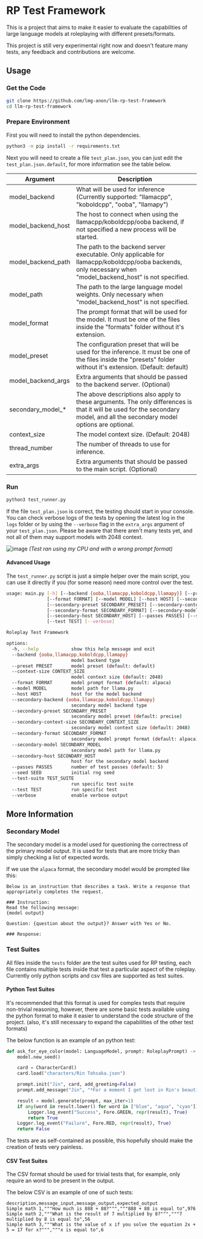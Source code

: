 # RP Test Framework

This is a project that aims to make it easier to evaluate the capabilities of large language models at roleplaying with different presets/formats.

This project is still very experimental right now and doesn't feature many tests, any feedback and contributions are welcome.

## Usage

### Get the Code

```bash
git clone https://github.com/lmg-anon/llm-rp-test-framework
cd llm-rp-test-framework
```

### Prepare Environment

First you will need to install the python dependencies.

```bash
python3 -m pip install -r requirements.txt
```

Next you will need to create a file `test_plan.json`, you can just edit the `test_plan.json.default`, for more information see the table below.

| Argument | Description |
| --- | --- |
| model_backend | What will be used for inference (Currently supported: "llamacpp", "koboldcpp", "ooba", "llamapy") |
| model_backend_host | The host to connect when using the llamacpp/koboldcpp/ooba backend, if not specified a new process will be started. |
| model_backend_path | The path to the backend server executable. Only applicable for llamacpp/koboldcpp/ooba backends, only necessary when "model_backend_host" is not specified. |
| model_path | The path to the large language model weights. Only necessary when "model_backend_host" is not specified. |
| model_format | The prompt format that will be used for the model. It must be one of the files inside the "formats" folder without it's extension. |
| model_preset | The configuration preset that will be used for the inference. It must be one of the files inside the "presets" folder without it's extension. (Default: default) |
| model_backend_args | Extra arguments that should be passed to the backend server. (Optional) |
| secondary_model_* | The above descriptions also apply to these arguments. The only differences is that it will be used for the secondary model, and all the secondary model options are optional. |
| context_size | The model context size. (Default: 2048) |
| thread_number | The number of threads to use for inference. |
| extra_args | Extra arguments that should be passed to the main script. (Optional) |

### Run

```bash
python3 test_runner.py
```

If the file `test_plan.json` is correct, the testing should start in your console. You can check verbose logs of the tests by opening the latest log in the `logs` folder or by using the `--verbose` flag in the `extra_args` argument of your `test_plan.json`.
Please be aware that there aren't many tests yet, and not all of them may support models with 2048 context.

![image](https://github.com/lmg-anon/llm-rp-test-framework/assets/139719567/27ee651e-03e1-45aa-8cef-cfa387ce6ff4)
*(Test ran using my CPU and with a wrong prompt format)*

#### Advanced Usage

The `test_runner.py` script is just a simple helper over the main script, you can use it directly if you (for some reason) need more control over the test.

```bash
usage: main.py [-h] [--backend {ooba,llamacpp,koboldcpp,llamapy}] [--preset PRESET] [--context-size CONTEXT_SIZE]
               [--format FORMAT] [--model MODEL] [--host HOST] [--secondary-backend {ooba,llamacpp,koboldcpp,llamapy}]
               [--secondary-preset SECONDARY_PRESET] [--secondary-context-size SECONDARY_CONTEXT_SIZE]
               [--secondary-format SECONDARY_FORMAT] [--secondary-model SECONDARY_MODEL]
               [--secondary-host SECONDARY_HOST] [--passes PASSES] [--seed SEED] [--test-suite TEST_SUITE]
               [--test TEST] [--verbose]

Roleplay Test Framework

options:
  -h, --help            show this help message and exit
  --backend {ooba,llamacpp,koboldcpp,llamapy}
                        model backend type
  --preset PRESET       model preset (default: default)
  --context-size CONTEXT_SIZE
                        model context size (default: 2048)
  --format FORMAT       model prompt format (default: alpaca)
  --model MODEL         model path for llama.py
  --host HOST           host for the model backend
  --secondary-backend {ooba,llamacpp,koboldcpp,llamapy}
                        secondary model backend type
  --secondary-preset SECONDARY_PRESET
                        secondary model preset (default: precise)
  --secondary-context-size SECONDARY_CONTEXT_SIZE
                        secondary model context size (default: 2048)
  --secondary-format SECONDARY_FORMAT
                        secondary model prompt format (default: alpaca)
  --secondary-model SECONDARY_MODEL
                        secondary model path for llama.py
  --secondary-host SECONDARY_HOST
                        host for the secondary model backend
  --passes PASSES       number of test passes (default: 5)
  --seed SEED           initial rng seed
  --test-suite TEST_SUITE
                        run specific test suite
  --test TEST           run specific test
  --verbose             enable verbose output
```

## More Information

### Secondary Model

The secondary model is a model used for questioning the correctness of the primary model output. It is used for tests that are more tricky than simply checking a list of expected words.

If we use the `alpaca` format, the secondary model would be prompted like this:
```
Below is an instruction that describes a task. Write a response that appropriately completes the request.

### Instruction:
Read the following message:
{model output}

Question: {question about the output}? Answer with Yes or No.

### Response:
```

### Test Suites

All files inside the `tests` folder are the test suites used for RP testing, each file contains multiple tests inside that test a particular aspect of the roleplay.
Currently only python scripts and csv files are supported as test suites.

#### Python Test Suites

It's recommended that this format is used for complex tests that require non-trivial reasoning, however, there are some basic tests available using the python format to make it easier to understand the code structure of the project. (also, it's still necessary to expand the capabilities of the other test formats)

The below function is an example of an python test:

```py
def ask_for_eye_color(model: LanguageModel, prompt: RoleplayPrompt) -> bool:
    model.new_seed()

    card = CharacterCard()
    card.load("characters/Rin Tohsaka.json")

    prompt.init("Jin", card, add_greeting=False)
    prompt.add_message("Jin", "*For a moment I get lost in Rin's beautiful eyes. They are a nice tone of")

    result = model.generate(prompt, max_iter=1)
    if any(word in result.lower() for word in ["blue", "aqua", "cyan"]):
        Logger.log_event("Success", Fore.GREEN, repr(result), True)
        return True
    Logger.log_event("Failure", Fore.RED, repr(result), True)
    return False
```

The tests are as self-contained as possible, this hopefully should make the creation of tests very painless.

#### CSV Test Suites

The CSV format should be used for trivial tests that, for example, only require an word to be present in the output.

The below CSV is an example of one of such tests:

```csv
description,message_input,message_output,expected_output
Simple math 1,"""How much is 888 + 88?""","""888 + 88 is equal to",976
Simple math 2,"""What is the result of 7 multiplied by 8?""","""7 multiplied by 8 is equal to",56
Simple math 3,"""What is the value of x if you solve the equation 2x + 5 = 17 for x?""","""x is equal to",6
```
